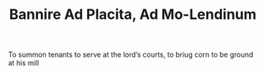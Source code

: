 ---
title: Bannire Ad Placita, Ad Mo-Lendinum
letter: B
permalink: "/definitions/bannire-ad-placita-ad-mo-lendinum.html"
body: To summon tenants to serve at the lord’s courts, to briug corn to be ground
  at his mill
published_at: '2018-07-07'
source: Black's Law Dictionary
layout: post
---